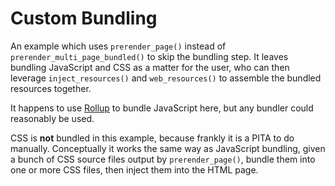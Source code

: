 # Custom Bundling

An example which uses `prerender_page()` instead of
`prerender_multi_page_bundled()` to skip the bundling step. It leaves bundling
JavaScript and CSS as a matter for the user, who can then leverage
`inject_resources()` and `web_resources()` to assemble the bundled resources
together.

It happens to use [Rollup](https://rollupjs.org/) to bundle JavaScript here, but
any bundler could reasonably be used.

CSS is **not** bundled in this example, because frankly it is a PITA to do
manually. Conceptually it works the same way as JavaScript bundling, given a
bunch of CSS source files output by `prerender_page()`, bundle them into one or
more CSS files, then inject them into the HTML page.
